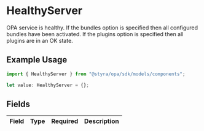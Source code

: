 # HealthyServer

OPA service is healthy. If the bundles option is specified then all configured bundles have been activated. If the plugins option is specified then all plugins are in an OK state.

## Example Usage

```typescript
import { HealthyServer } from "@styra/opa/sdk/models/components";

let value: HealthyServer = {};
```

## Fields

| Field       | Type        | Required    | Description |
| ----------- | ----------- | ----------- | ----------- |